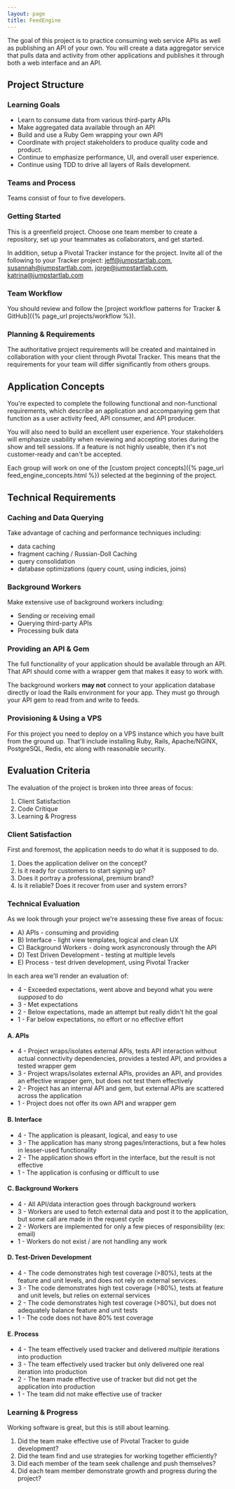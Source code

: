 ```yaml
---
layout: page
title: FeedEngine
---
```


The goal of this project is to practice consuming web service APIs as well as publishing an API of your own. You will create a data aggregator service that pulls data and activity from other applications and publishes it through both a web interface and an API.

## Project Structure

### Learning Goals

* Learn to consume data from various third-party APIs
* Make aggregated data available through an API
* Build and use a Ruby Gem wrapping your own API
* Coordinate with project stakeholders to produce quality code and product.
* Continue to emphasize performance, UI, and overall user experience.
* Continue using TDD to drive all layers of Rails development.

### Teams and Process

Teams consist of four to five developers.

### Getting Started

This is a greenfield project. Choose one team member to create a repository, set up your teammates as collaborators, and get started. 

In addition, setup a Pivotal Tracker instance for the project. Invite all of the following to your Tracker project: jeff@jumpstartlab.com, susannah@jumpstartlab.com, jorge@jumpstartlab.com, katrina@jumpstartlab.com

### Team Workflow

You should review and follow the [project workflow patterns for Tracker & GitHub]({% page_url projects/workflow %}).

### Planning & Requirements

The authoritative project requirements will be created and maintained in collaboration with your client through Pivotal Tracker. This means that the requirements for your team will differ significantly from others groups.

## Application Concepts

You're expected to complete the following functional and non-functional requirements, which describe an application and accompanying gem that function as a user activity feed, API consumer, and API producer.

You will also need to build an excellent user experience. Your stakeholders will emphasize usability when reviewing and accepting stories during the show and tell sessions. If a feature is not highly useable, then it's not customer-ready and can't be accepted.

Each group will work on one of the [custom project concepts]({% page_url feed_engine_concepts.html %}) selected at the beginning of the project.

## Technical Requirements

### Caching and Data Querying

Take advantage of caching and performance techniques including:

* data caching
* fragment caching / Russian-Doll Caching
* query consolidation
* database optimizations (query count, using indicies, joins)

### Background Workers

Make extensive use of background workers including:

* Sending or receiving email
* Querying third-party APIs
* Processing bulk data

### Providing an API & Gem

The full functionality of your application should be available through an API. That API should come with a wrapper gem that makes it easy to work with.

The background workers **may not** connect to your application database directly or load the Rails environment for your app. They must go through your API gem to read from and write to feeds.

### Provisioning & Using a VPS

For this project you need to deploy on a VPS instance which you have built from the ground up. That'll include installing Ruby, Rails, Apache/NGINX, PostgreSQL, Redis, etc along with reasonable security.

## Evaluation Criteria

The evaluation of the project is broken into three areas of focus:

1. Client Satisfaction
2. Code Critique
3. Learning & Progress

### Client Satisfaction

First and foremost, the application needs to do what it is supposed to do.

1. Does the application deliver on the concept? 
2. Is it ready for customers to start signing up?
3. Does it portray a professional, premium brand?
4. Is it reliable? Does it recover from user and system errors?

### Technical Evaluation

As we look through your project we're assessing these five areas of focus:

* A) APIs - consuming and providing
* B) Interface - light view templates, logical and clean UX
* C) Background Workers - doing work asyncronously through the API
* D) Test Driven Development - testing at multiple levels
* E) Process - test driven development, using Pivotal Tracker

In each area we'll render an evaluation of:

* 4 - Exceeded expectations, went above and beyond what you were *supposed* to do
* 3 - Met expectations
* 2 - Below expectations, made an attempt but really didn't hit the goal
* 1 - Far below expectations, no effort or no effective effort

#### A. APIs

* 4 - Project wraps/isolates external APIs, tests API interaction without actual connectivity dependencies, provides a tested API, and provides a tested wrapper gem
* 3 - Project wraps/isolates external APIs, provides an API, and provides an effective wrapper gem, but does not test them effectively
* 2 - Project has an internal API and gem, but external APIs are scattered across the application
* 1 - Project does not offer its own API and wrapper gem

#### B. Interface

* 4 - The application is pleasant, logical, and easy to use
* 3 - The application has many strong pages/interactions, but a few holes in lesser-used functionality
* 2 - The application shows effort in the interface, but the result is not effective
* 1 - The application is confusing or difficult to use

#### C. Background Workers

* 4 - All API/data interaction goes through background workers
* 3 - Workers are used to fetch external data and post it to the application, but some call are made in the request cycle
* 2 - Workers are implemented for only a few pieces of responsibility (ex: email)
* 1 - Workers do not exist / are not handling any work

#### D. Test-Driven Development

* 4 - The code demonstrates high test coverage (>80%), tests at the feature and unit levels, and does not rely on external services.
* 3 - The code demonstrates high test coverage (>80%), tests at feature and unit levels, but relies on external services
* 2 - The code demonstrates high test coverage (>80%), but does not adequately balance feature and unit tests
* 1 - The code does not have 80% test coverage

#### E. Process

* 4 - The team effectively used tracker and delivered *multiple* iterations into production
* 3 - The team effectively used tracker but only delivered one real iteration into production
* 2 - The team made effective use of tracker but did not get the application into production
* 1 - The team did not make effective use of tracker

### Learning & Progress

Working software is great, but this is still about learning.

1. Did the team make effective use of Pivotal Tracker to guide development?
2. Did the team find and use strategies for working together efficiently?
3. Did each member of the team seek challenge and push themselves?
4. Did each team member demonstrate growth and progress during the project?
